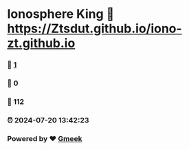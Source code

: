 # Ionosphere King :link: https://Ztsdut.github.io/iono-zt.github.io 
### :page_facing_up: [1](https://Ztsdut.github.io/iono-zt.github.io/tag.html) 
### :speech_balloon: 0 
### :hibiscus: 112 
### :alarm_clock: 2024-07-20 13:42:23 
### Powered by :heart: [Gmeek](https://github.com/Meekdai/Gmeek)
